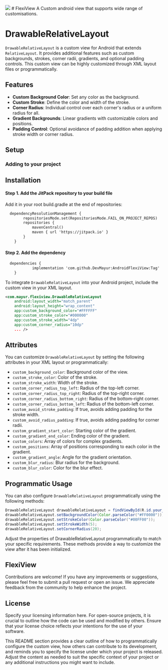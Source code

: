 [![](https://jitpack.io/v/DevMayur/AndroidFlexiView.svg)](https://jitpack.io/#DevMayur/AndroidFlexiView) # FlexiView
A Custom android view that supports wide range of customisations.

# DrawableRelativeLayout

`DrawableRelativeLayout` is a custom view for Android that extends `RelativeLayout`. It provides additional features such as custom backgrounds, strokes, corner radii, gradients, and optional padding controls. This custom view can be highly customized through XML layout files or programmatically.

## Features

- **Custom Background Color**: Set any color as the background.
- **Custom Stroke**: Define the color and width of the stroke.
- **Corner Radius**: Individual control over each corner's radius or a uniform radius for all.
- **Gradient Backgrounds**: Linear gradients with customizable colors and positions.
- **Padding Control**: Optional avoidance of padding addition when applying stroke width or corner radius.

## Setup

### Adding to your project


## Installation
#### Step 1. Add the JitPack repository to your build file
Add it in your root build.gradle at the end of repositories:
```xml
  dependencyResolutionManagement {
		repositoriesMode.set(RepositoriesMode.FAIL_ON_PROJECT_REPOS)
		repositories {
			mavenCentral()
			maven { url 'https://jitpack.io' }
		}
	}
```

#### Step 2. Add the dependency
```xml
  dependencies {
	        implementation 'com.github.DevMayur:AndroidFlexiView:Tag'
	}
```

To integrate `DrawableRelativeLayout` into your Android project, include the custom view in your XML layout.

```xml
<com.mayur.flexiview.DrawableRelativeLayout
    android:layout_width="match_parent"
    android:layout_height="wrap_content"
    app:custom_background_color="#FFFFFF"
    app:custom_stroke_color="#000000"
    app:custom_stroke_width="4dp"
    app:custom_corner_radius="10dp"
    ... />
```

## Attributes

You can customize `DrawableRelativeLayout` by setting the following attributes in your XML layout or programmatically:

- `custom_background_color`: Background color of the view.
- `custom_stroke_color`: Color of the stroke.
- `custom_stroke_width`: Width of the stroke.
- `custom_corner_radius_top_left`: Radius of the top-left corner.
- `custom_corner_radius_top_right`: Radius of the top-right corner.
- `custom_corner_radius_bottom_right`: Radius of the bottom-right corner.
- `custom_corner_radius_bottom_left`: Radius of the bottom-left corner.
- `custom_avoid_stroke_padding`: If true, avoids adding padding for the stroke width.
- `custom_avoid_radius_padding`: If true, avoids adding padding for corner radii.
- `custom_gradient_start_color`: Starting color of the gradient.
- `custom_gradient_end_color`: Ending color of the gradient.
- `custom_colors`: Array of colors for complex gradients.
- `custom_positions`: Array of positions corresponding to each color in the gradient.
- `custom_gradient_angle`: Angle for the gradient orientation.
- `custom_blur_radius`: Blur radius for the background.
- `custom_blur_color`: Color for the blur effect.

## Programmatic Usage

You can also configure `DrawableRelativeLayout` programmatically using the following methods:

```java
DrawableRelativeLayout drawableRelativeLayout = findViewById(R.id.your_view_id);
drawableRelativeLayout.setBackgroundColor(Color.parseColor("#FF0000"));
drawableRelativeLayout.setStrokeColor(Color.parseColor("#00FF00"));
drawableRelativeLayout.setStrokeWidth(5);
drawableRelativeLayout.setCornerRadius(20);
```

Adjust the properties of DrawableRelativeLayout programmatically to match your specific requirements. These methods provide a way to customize the view after it has been initialized.

## FlexiView

Contributions are welcome! If you have any improvements or suggestions, please feel free to submit a pull request or open an issue. We appreciate feedback from the community to help enhance the project.

## License

Specify your licensing information here. For open-source projects, it is crucial to outline how the code can be used and modified by others. Ensure that your license choice reflects your intentions for the use of your software.


This README section provides a clear outline of how to programmatically configure the custom view, how others can contribute to its development, and reminds you to specify the license under which your project is released. Adjust the content as needed to suit the specific context of your project or any additional instructions you might want to include.
